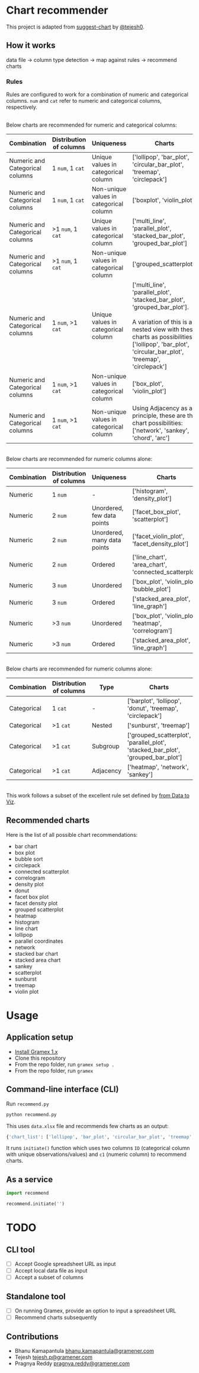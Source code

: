 # Chart recommender

This project is adapted from [suggest-chart](https://github.com/tejesh0/suggest-chart/) by [@tejesh0](https://github.com/tejesh0).

## How it works

data file -> column type detection -> map against rules -> recommend charts

### Rules

Rules are configured to work for a combination of numeric and categorical columns. `num` and `cat` refer to numeric and categorical columns, respectively.

<br>Below charts are recommended for numeric and categorical columns:

| Combination | Distribution of columns | Uniqueness | Charts |
| --- | --- | --- | --- |
| Numeric and Categorical columns | 1 `num`, 1 `cat` | Unique values in categorical column | ['lollipop', 'bar_plot', 'circular_bar_plot', 'treemap', 'circlepack'] |
| Numeric and Categorical columns | 1 `num`, 1 `cat` | Non-unique values in categorical column | ['boxplot', 'violin_plot'] |
| Numeric and Categorical columns | >1 `num`, 1 `cat` | Unique values in categorical column | ['multi_line', 'parallel_plot', 'stacked_bar_plot', 'grouped_bar_plot'] |
| Numeric and Categorical columns | >1 `num`, 1 `cat` | Non-unique values in categorical column | ['grouped_scatterplot'] |
| Numeric and Categorical columns | 1 `num`, >1 `cat` | Unique values in categorical column | ['multi_line', 'parallel_plot', 'stacked_bar_plot', 'grouped_bar_plot']. <br><br> A variation of this is a nested view with these charts as possibilities: ['lollipop', 'bar_plot', 'circular_bar_plot', 'treemap', 'circlepack'] |
| Numeric and Categorical columns | 1 `num`, >1 `cat` | Non-unique values in categorical column | ['box_plot', 'violin_plot'] |
| Numeric and Categorical columns | 1 `num`, >1 `cat` | Non-unique values in categorical column | Using Adjacency as a principle, these are the chart possibilities: ['network', 'sankey', 'chord', 'arc'] |

<br>Below charts are recommended for numeric columns alone:

| Combination | Distribution of columns | Uniqueness | Charts |
| --- | --- | --- | --- |
| Numeric | 1 `num` | - | ['histogram', 'density_plot'] |
| Numeric | 2 `num` | Unordered, few data points | ['facet_box_plot', 'scatterplot'] |
| Numeric | 2 `num` | Unordered, many data points | ['facet_violin_plot', 'facet_density_plot'] |
| Numeric | 2 `num` | Ordered | ['line_chart', 'area_chart', 'connected_scatterplot'] |
| Numeric | 3 `num` | Unordered | ['box_plot', 'violin_plot', 'bubble_plot'] |
| Numeric | 3 `num` | Ordered | ['stacked_area_plot', 'line_graph'] |
| Numeric | >3 `num` | Unordered | ['box_plot', 'violin_plot', 'heatmap', 'correlogram'] |
| Numeric | >3 `num` | Ordered | ['stacked_area_plot', 'line_graph'] |

<br>Below charts are recommended for numeric columns alone:

| Combination | Distribution of columns | Type | Charts |
| --- | --- | --- | --- |
| Categorical | 1 `cat` | - | ['barplot', 'lollipop', 'donut', 'treemap', 'circlepack'] |
| Categorical | >1 `cat` | Nested | ['sunburst', 'treemap'] |
| Categorical | >1 `cat` | Subgroup | ['grouped_scatterplot', 'parallel_plot', 'stacked_bar_plot', 'grouped_bar_plot'] |
| Categorical | >1 `cat` | Adjacency | ['heatmap', 'network', 'sankey'] |


<br>This work follows a subset of the excellent rule set defined by [from Data to Viz](https://www.data-to-viz.com/).

## Recommended charts

Here is the list of all possible chart recommendations:

- bar chart
- box plot
- bubble sort
- circlepack
- connected scatterplot
- correlogram
- density plot
- donut
- facet box plot
- facet density plot
- grouped scatterplot
- heatmap
- histogram
- line chart
- lollipop
- parallel coordinates
- network
- stacked bar chart
- stacked area chart
- sankey
- scatterplot
- sunburst
- treemap
- violin plot

# Usage

## Application setup

- [Install Gramex 1.x](https://learn.gramener.com/guide/install/)
- Clone this repository
- From the repo folder, run `gramex setup .`
- From the repo folder, run `gramex`

## Command-line interface (CLI)

Run `recommend.py`

```bash
python recommend.py
```

This uses `data.xlsx` file and recommends few charts as an output:

```bash
{'chart_list': ['lollipop', 'bar_plot', 'circular_bar_plot', 'treemap', 'circlepack']}
```

It runs `initiate()` function which uses two columns `ID` (categorical column with unique observations/values) and `c1` (numeric column) to recommend charts.

## As a service

```py
import recommend

recommend.initiate('')
```

# TODO

## CLI tool

- [ ] Accept Google spreadsheet URL as input
- [ ] Accept local data file as input
- [ ] Accept a subset of columns

## Standalone tool

- [ ] On running Gramex, provide an option to input a spreadsheet URL
- [ ] Recommend charts subsequently

## Contributions

- Bhanu Kamapantula <bhanu.kamapantula@gramener.com>
- Tejesh <tejesh.p@gramener.com>
- Pragnya Reddy <pragnya.reddy@gramener.com>
